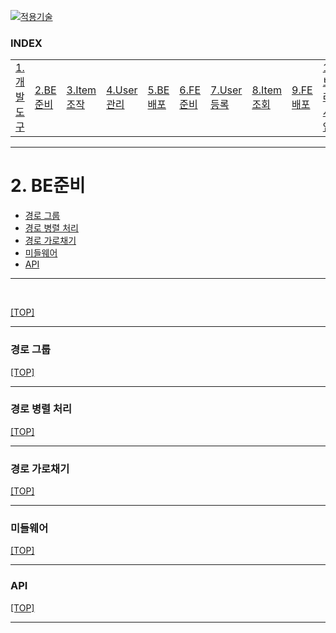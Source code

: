 [nextjs15]: readme.md
[![적용기술](https://skillicons.dev/icons?i=nextjs,ts,react,vercel)][nextjs15]
 
### INDEX

<table>
  <tr>
    <td><a href="sect_01.md">1.개발도구   </a></td>
    <td><a href="sect_02.md">2.BE준비	   </a></td>
    <td><a href="sect_03.md">3.Item조작     </a></td>
    <td><a href="sect_04.md">4.User관리     </a></td>
    <td><a href="sect_05.md">5.BE배포    </a></td>
    <td><a href="sect_06.md">6.FE준비    </a></td>
    <td><a href="sect_07.md">7.User등록    </a></td>
    <td><a href="sect_08.md">8.Item조회    </a></td>
    <td><a href="sect_09.md">9.FE배포    </a></td>
    <td><a href="sect_10.md">10.브러시업   </a></td>
  </tr>
</table>

---
# 2. BE준비
- [경로 그룹](#경로-그룹)
- [경로 병렬 처리](#경로-병렬-처리)
- [경로 가로채기](#경로-가로채기)
- [미들웨어](#미들웨어)
- [API](#api)

---


<br/>


[[TOP]](#index)

---
### 경로 그룹

[[TOP]](#index)

---
### 경로 병렬 처리

[[TOP]](#index)

---
### 경로 가로채기

[[TOP]](#index)

---
### 미들웨어

[[TOP]](#index)

---
### API

[[TOP]](#index)

---
